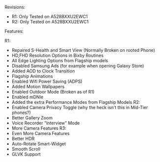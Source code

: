 Revisions:
- R1: Only Tested on A528BXXU2EWC1
- R2: Only Tested on A528BXXU2EWC1


Features:

R1:
- Repaired S-Health and Smart View (Normally Broken on rooted Phone)
- HD,FHD Resolution Options in Bixby Routines
- All Edge Lighting Options from Flagship models
- Disabled Samsung Ads (for example when opening Galaxy Store)
- Added AOD to Clock Transition
- Flagship Animations
- Enabled Wifi Power Saving (ADPS)
- Added Motion Wallpapers
- Enabled Outdoor Mode (Broken as of R1)
- Enabled mDNIe
- Added the extra Performance Modes from Flagship Models
R2:
- Enabled Camera Privacy Toggle (why the heck isn't this in Mid-Tier phones?)
- Better Gallery Zoom
- Voice Recorder "Interview" Mode
- More Camera Features
R3:
- Even More Camera Features
- Better HDR
- Auto-Rotate Smart-Widget
- Smooth Scroll
- GLVK Support